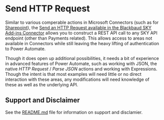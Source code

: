# Send HTTP Request

Similar to various comperable actions in Microsoft Connectors (such as for [Sharepoint](https://learn.microsoft.com/en-us/connectors/sharepointonline/#send-an-http-request-to-sharepoint)), the [Send an HTTP Request available in the Blackbaud SKY Add-ins Connector](https://learn.microsoft.com/en-us/connectors/blackbaudskyaddins/#send-an-http-request) allows you to construct a REST API call to any SKY API endpoint (other than Payments related). This allows access to areas not available in Connectors while still leaving the heavy lifting of authentication to Power Automate.    

Though it does open up additional possibilities, it needs a bit of experience in advanced features of Power Automate, such as working with JSON, the native _HTTP Request_ / _Parse JSON_ actions and working with Expressions. Though the intent is that most examples will need little or no direct interaction with these areas, any modifications will need knowledge of these as well as the underlying API.   

## Support and Disclaimer
See the [README.md](./README.md) file for information on support and disclamier. 